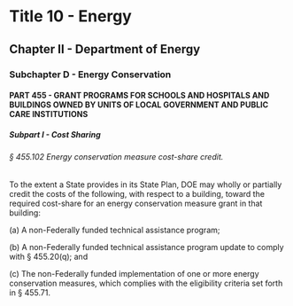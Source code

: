 
# Title 10 - Energy
## Chapter II - Department of Energy
### Subchapter D - Energy Conservation
#### PART 455 - GRANT PROGRAMS FOR SCHOOLS AND HOSPITALS AND BUILDINGS OWNED BY UNITS OF LOCAL GOVERNMENT AND PUBLIC CARE INSTITUTIONS
##### Subpart I - Cost Sharing
###### § 455.102 Energy conservation measure cost-share credit.

To the extent a State provides in its State Plan, DOE may wholly or partially credit the costs of the following, with respect to a building, toward the required cost-share for an energy conservation measure grant in that building:

(a) A non-Federally funded technical assistance program;

(b) A non-Federally funded technical assistance program update to comply with § 455.20(q); and

(c) The non-Federally funded implementation of one or more energy conservation measures, which complies with the eligibility criteria set forth in § 455.71.

